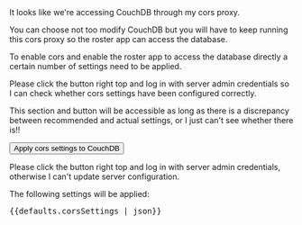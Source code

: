 <div ng-show="state.maybeCors">
It looks like we're accessing CouchDB through my cors proxy. 
<p>

You can choose not too modify CouchDB but you will have to keep running this cors
proxy so the roster app can access the database. 
</div>

To enable cors and enable the roster app to access the database
directly a certain number of settings need to be applied.
	
<p ng-show="!isAdminLoggedIn()">
 Please click the button right top and log in with server admin
 credentials so I can check whether cors settings have been configured correctly.
</p>

This section and button will be accessible as long as there is a discrepancy
between recommended and actual settings, or I just can't see whether
there is!!

<button class="btn btn-small btn-primary" ng-click="enableCors()">
Apply cors settings to CouchDB</button>

<p ng-show="!isAdminLoggedIn()">
 Please click the button right top and log in with server admin
 credentials, otherwise I can't update server configuration.
</p>

The following settings will be applied:

<pre>{{defaults.corsSettings | json}}</pre>

	
